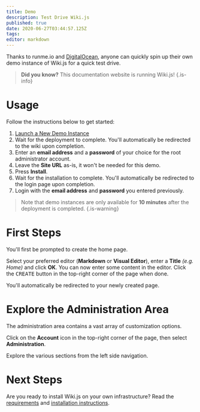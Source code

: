 ```yaml
---
title: Demo
description: Test Drive Wiki.js
published: true
date: 2020-06-27T03:44:57.125Z
tags: 
editor: markdown
---
```


Thanks to runme.io and [DigitalOcean](https://m.do.co/c/5f7445bfa4d0), anyone can quickly spin up their own demo instance of Wiki.js for a quick test drive.

> **Did you know?** This documentation website is running Wiki.js!
{.is-info}

# Usage

Follow the instructions below to get started:

1. [Launch a New Demo Instance](https://runme.io/run?app_id=a1d17016-fc2f-43dd-8268-4754dee72dcb)
2. Wait for the deployment to complete. You'll automatically be redirected to the wiki upon completion.
3. Enter an **email address** and a **password** of your choice for the root administrator account.
4. Leave the **Site URL** as-is, it won't be needed for this demo.
5. Press **Install**.
6. Wait for the installation to complete. You'll automatically be redirected to the login page upon completion.
7. Login with the **email address** and **password** you entered previously.

> Note that demo instances are only available for **10 minutes** after the deployment is completed.
{.is-warning}

# First Steps

You'll first be prompted to create the home page.

Select your preferred editor (**Markdown** or **Visual Editor**), enter a **Title** *(e.g. Home)* and click **OK**. You can now enter some content in the editor. Click the <kbd>CREATE</kbd> button in the top-right corner of the page when done.

You'll automatically be redirected to your newly created page.

# Explore the Administration Area

The administration area contains a vast array of customization options.

Click on the <kbd><i class="mdi mdi-account-circle"></i></kbd> **Account** icon in the top-right corner of the page, then select **Administration**.

Explore the various sections from the left side navigation.

# Next Steps

Are you ready to install Wiki.js on your own infrastructure? Read the [requirements](/install/requirements) and [installation instructions](/install).